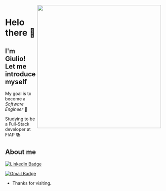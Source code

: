 <img align="right" width="400" height="400" src="https://hipsters.jobs/files/pictures/logofiap.png">

# Helo there 👋
## I'm Giulio! Let me introduce myself

My goal is to become a *Software Engineer*  👔

Studying to be a Full-Stack developer at FIAP 📚




## About me 
[![Linkedin Badge](https://img.shields.io/badge/-LinkedIn-blue?style=flat-square&logo=Linkedin&logoColor=white&link=https://www.linkedin.com/in/giulio-bernardi-ti/)](https://www.linkedin.com/in/giulio-bernardi-ti/)

[![Gmail Badge](https://img.shields.io/badge/-Gmail-c14438?style=flat-square&logo=Gmail&logoColor=white&link=mailto:giulioccbernardi@gmail.com)](mailto:giulioccbernardi@gmail.com)
 
- Thanks for visiting. 
 


